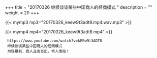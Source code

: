 +++
title = "20170326  继续谈谈某些中国商人的经商模式 "
description = ""
weight = 20
+++

{{< mymp3 mp3="20170326_keew9t3adt8.mp4.wav.mp3" >}}

{{< mymp4 mp4="20170326_keew9t3adt8.mp4" >}}

     https://www.youtube.com/watch?v=kEEw9t3ADT8 
     继续谈谈某些中国商人的经商模式 
     为谋暴利，商人丑态百出，令人发指！ 
